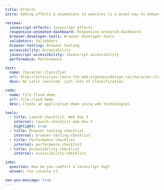 ```yaml
---
title: Effects
intro: Adding effects & animations to websites is a great way to enhance the user experience but only if done subtly and with great care.

reviews:
  javascript-effects: Javascript effects
  responsive-animated-dashboard: Responsive animated dashboard
  browser-developer-tools: Browser developer tools
  validators: Validators
  browser-testing: Browser testing
  accessibility: Accessibility
  javascript-accessibility: Javascript accessibility
  performance: Performance

test:
  name: Character Classifier
  url: http://activities.learn-the-web.algonquindesign.ca/character-classifier/
  desc: No Latin involved, just lots of classification.

code:
  name: File Cloud demo
  url: file-cloud-demo
  desc: Create an application demo using web technologies.

tools:
  - title: Launch checklist, Web Dev 3
    internal: launch-checklist-web-dev-3
    highlight: true
  - title: Browser testing checklist
    internal: browser-testing-checklist
  - title: Performance checklist
    internal: performance-checklist
  - title: Accessibility checklist
    internal: accessibility-checklist

joke:
  question: How do you comfort a Javascript bug?
  answer: You console it.

see-you-message: true
---
```

